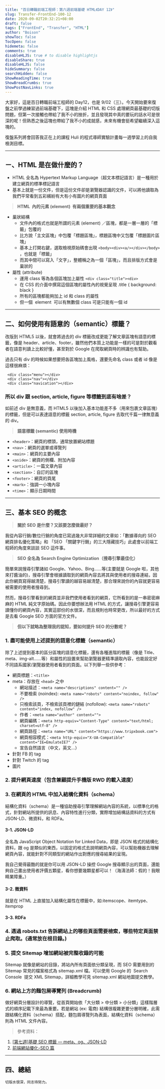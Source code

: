 ```yaml
---
title: "百日轉職前端工程師：第六週前端基礎 HTML《DAY 12》"
slug: Transfer-FrontEnd-100-12
date: 2020-09-02T20:32:21+08:00
draft: false
tags: ["FrontEnd", "Transfer", "HTML"]
author: "Boison"
showToc: false
TocOpen: false
hidemeta: false
comments: true
disableHLJS: true # to disable highlightjs
disableShare: true
disableHLJS: false
hideSummary: false
searchHidden: false
ShowReadingTime: true
ShowBreadCrumbs: true
ShowPostNavLinks: true
---
```


大家好，這是百日轉職前端工程師的 Day12，也是 9/02（三）。今天開始要來復盤之前學過練習過前端基礎下，這塊是介紹 HTML 和 CSS 處理網頁最基礎的切版問題，但第一次接觸也帶給了我不小的挫折，並且發現其中真的要玩的話水可是很深的呢！但熟悉之後這塊也帶給了我不小的成就感，未來有機會挺希望繼續深入這塊的。

復盤系列將會回答我正在上的課程 Huli 的程式導師實驗計畫每一週學習上的自我檢測目標。

---

## ㄧ、HTML 是在做什麼的？

- HTML 全名為 Hypertext Markup Language（超文本標記語言）是一種用於建立網頁的標準標記語言
- 基本上就是一份文件，但是這份文件卻是瀏覽器認識的文件，可以將他讀取為我們平常看到五彩繽紛有大有小有圖片的網頁頁面

> **HTML  內的元素 (element)  有兩個重要的基本觀念**

- 巢狀結構
  - 文件內的格式也就是所謂的元素 (element) ／區塊，都是一層一層的「標籤」包覆的
  - 比方說「主文區塊」中包覆「標題區塊」，標題區塊中又包覆「標題圖片區塊」
  - 基本上打開右鍵，選取檢視原始碼會出現 `<body><div><a/></div></body>` ，也就是「標籤」
  - 而其中間可以寫入「文字」，整體稱之為一個「區塊」，而且排版方式會是巢狀的
- 屬性 (attribute)
  - 運用 class 等為各個區塊加上屬性 `<div class="title"><div>`
  - 在 CSS 的介面中撰寫這個區塊的屬性內的視覺呈現 .title { background: black }
  - 所有的區塊都能夠加上 id 和 class 的屬性
  - 但一個  element  可以有無數個 class 可是只能有一個 id

---

## 二、如何使用有語意的（semantic）標籤？

改版到 HTML5 以後，就會將過去的 div 標籤改成更能了解文章區塊有語意的標籤，像是 header、article、footer，雖然他們本質上功能是一樣的可是對於觀看者在語意判讀上比較好懂，甚至對於 Google 在爬取網頁時的辨識也有幫助。

過去只有 div 的時候如果想要把各區塊加上風格，還要先命名 class 或者 id 像是這樣很麻煩：

```
 <div class="menu"></div>
 <div class="nav"></div>
 <div class="navication"></div>
```

### 所以 div 跟 section, article, figure 等標籤到底有啥差？

如前述 div 是無意義，而 HTML5 以後加入基本功能差不多（用來包裹文章區塊）的標籤，但是可以表達語意的標籤 section, article, figure 去取代千篇一律無意義的 div。

> **語意標籤 (semantic) 使用時機**

- `<header>`：網頁的標頭，通常放置網站標題
- `<nav>`：網頁的選單或導覽列
- `<main>`：網頁的主要內容
- `<aside>`：網頁的側欄、附加內容
- `<article>`：一篇文章內容
- `<section>`：自訂的區塊
- `<footer>`：網頁的頁尾
- `<mark>`：強調一小塊內容
- `<time>`：顯示日期時間

---

## 三、基本 SEO 的概念

> **關於 SEO 是什麼？又該要怎麼做最好？**

我從內容行銷/數位行銷的角度已寫過幾大非常詳細的文章如：「數據導向的 SEO 網頁排名優化策略」和 「SEO 「關鍵字行銷」的三大隱藏技巧」此處會以前端工程師的角度來談談 SEO 這件事。

> **SEO 全名為 Search Engine Optimization（搜尋引擎最佳化）**

簡單來說搜尋引擎諸如 Google、Yahoo、Bing......等(主要就是 Google 啦，其他來打醬油的)，搜尋引擎會根據讀取到的網頁內容去將其與使用者的搜尋連結，因此你網頁寫得越清楚，搜尋引擎讀的越容易越清楚，那合理來說你的內容就更容易被需要的使用者搜尋到。

然而，搜尋引擎看到的網頁並非我們使用者看到的網頁，它所看到的是一串密密麻麻的 HTML 純文字原始碼。因此你要想辦法用 HTML 的方式，讓搜尋引擎更容易讀懂你的網頁內容，其實這部份的水很深，而且規則也時常更改，所以最好的方式是去看 Google SEO 方面的官方文件。

> **但以下就略為整理我的認知，要如何提升 SEO 的分數呢？**

### 1. 盡可能使用上述提到的語意化標籤（semantic）

除了上述提到基本的區分區塊的語意化標籤，還有各種進階的標籤（像是 Title、meta、img-alt......等）和屬性的設置來幫助瀏覽器更精準讀取內容，也能設定好不同語系國家/瀏覽器使用者看到的頁面。以下列舉一些供參考：

- 網頁標題：`<title>`
- meta：存放在 `<head>` 之中
  - 網站描述：`<meta name="descriptions" content="" />`
  - 不要檢索 (noindex): `<meta name="robots" content="noindex, follow" />`
  - 只檢索該頁，不檢索該頁裡的鏈結 (nofollow): `<meta name="robots" content="index, nofollow" />`
  - 作者：`<meta name="author" content="">`
  - 網頁編碼：`<meta http-equiv="Content-Type" content="text/html; charset=utf-8" />`
  - 網頁路徑：`<meta name="URL" content="https://www.tripxbook.com">`
  - 網頁相容模式：`<meta http-equiv="X-UA-Compatible" content="IE=EmulateIE7" />`
  - 宣告自然語言（中文，英文…）
- 針對 FB 的 tag
- 針對 Twitch 的 tag
- 圖片

### 2. 提升網頁速度（包含兼顧提升手機版 RWD 的載入速度）

### 3. 在網頁的 HTML 中加入結構化資料（schema）

結構化資料（schema）是一種協助搜尋引擎理解網站內容的系統，以標準化的格式，針對網站所提供的訊息、內容特性進行分類，實際增加結構話資料的方式有 JSON-LD、微資料，和 RDFa。

#### 3-1. JSON-LD

全名為 JavaScript Object Notation for Linked Data，即是 JSON 格式的結構化資料，跟 og 是類似的東西，以固定的格式去說明網頁內容，可以幫助機器去理解網頁內容，就能針對不同類型的網站作出對應的搜尋結果的呈現。

我自己覺得最酷的就是你可以用 JSON-LD 操控 Google 搜尋顯示出的頁面，還能夠自己畫出使用者評價五顆星，看你想要幾顆星都可以！（海濤法師：假的！我眼睛業障重。）

#### 3-2. 微資料

就是在 HTML 上直接加入結構化屬性在標籤中，如:itemscope、itemtype、itemprop

#### 3-3. RDFa

### 4. 透過 robots.txt 告訴網站上的哪些頁面需要檢索，哪些特定頁面禁止爬取。(通常放在根目錄。)

### 5. 提交 Sitemap 增加網站被完整收錄的可能

Sitemap 就像是網站的目錄，將站內所有頁面依分類呈現，而 SEO 需要用到的 Sitemap 常見的檔案格式為 sitemap.xml 檔。可以使用 Google 的  Search Console  提交 XML Sitemap，詳細教學可見 sitemap.xml 網站地圖提交教學。

### 6. 網站上方的麵包屑導覽列 (Breadcrumb)

做好網頁分層設計的導覽，從首頁開始依「大分類 > 中分類 > 小分類」這樣階層式的順序記載下來最為重要。若是網站 (ex: 電商) 結構很複雜更要分層明確，此需跟結構化資料（schema）搭配，麵包屑導覽列為表面，結構化資料（schema）則為 HTML 文件內容。

> 參考資料：

1. [[第七週]基礎 SEO 標籤 — meta、og、JSON-LD](https://miahsuwork.medium.com/%E7%AC%AC%E4%B8%83%E9%80%B1-%E5%9F%BA%E7%A4%8E-seo-%E6%A8%99%E7%B1%A4-meta-og-json-ld-a0a86d2a39dc)
2. [前端網站優化-SEO 篇](https://zx2515296964.medium.com/seo-%E5%89%8D%E7%AB%AF%E5%B7%A5%E7%A8%8B%E5%B8%AB%E8%99%95%E7%90%86seo%E5%BF%83%E5%BE%97-107ac28f4aa5)

---

## 四、總結

`切版水很深，同志待努力。`

